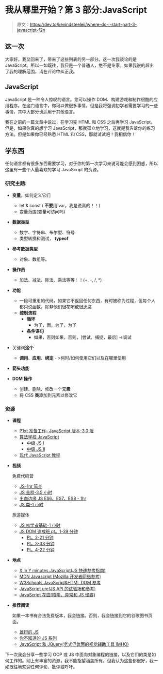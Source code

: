 # 我从哪里开始？第 3 部分:JavaScript

> 原文：<https://dev.to/kevindsteeleii/where-do-i-start-part-3-javascript-f2n>

## 这一次

大家好，我又回来了，带来了这些列表的另一部分。这一次我谈论的是 JavaScript。所以一如既往，我只是一个普通人，绝不是专家。如果我说的超出了我的理解范围，请在评论中纠正我。

## JavaScript

JavaScript 是一种令人惊叹的语言。您可以操作 DOM、构建游戏和制作很酷的应用程序。在这门语言中，你可以做很多事情，但是我将强调初学者需要学习的一些事情，其中大部分也适用于其他语言。

我在之前的一篇文章中说过，在学习完 HTML 和 CSS 之后再学习 JavaScript。但是，如果你真的想学习 JavaScript，那就孤立地学习，这就是我告诉你的练习方法。但是如果你已经熟悉 HTML 和 CSS，那就试试吧！我相信你！

## 学东西

任何语言都有很多东西需要学习，对于你的第一次学习来说可能会感到困惑，所以这里有一些个人最喜欢的学习 JavaScript 的资源。

### 研究主题:

*   **变量**，如何定义它们
    *   let & const ( **不要**用 var，我是说真的！！)
    *   变量范围(变量可访问吗)
*   **数据类型**
    *   数字、字符串、布尔型、符号
    *   类型转换和测试， **typeof**
*   **参考数据类型**
    *   对象、数组等。
*   **操作员**
    *   加法、减法、除法、乘法等等！！(+, -, /, *)
*   **功能**
    *   一段可重用的代码，如果它不返回任何东西，有时被称为过程，但每个人都只说函数，除非他们很花哨或很迂腐
    *   **控制流程**
        *   **循环**
            *   为了，而，为了，为了
        *   **条件语句**
            *   如果，否则如果，否则，[尝试，捕捉，最后] ->调试
*   关键词**这个**
    *   **调用**、**应用**、**绑定** - >何时/如何使用它们以及在哪里使用
*   **箭头功能**

*   **DOM 操作**

    *   创建、删除、修改一个**元素**
    *   将 CSS **类**添加到元素以修改它

### 资源

*   **课程**
    *   [P1xt 准备工作- JavaScript 版本-3.0 版](https://github.com/P1xt/p1xt-guides/blob/master/job-ready-javascript-edition-3.0.md)
    *   [算法学校 JavaScript](https://www.rithmschool.com/courses/javascript)
        *   [中级 JS I](https://www.rithmschool.com/courses/intermediate-javascript)
        *   [中级 JS II](https://www.rithmschool.com/courses/advanced-javascript-part-2)
    *   [现代 JavaScript 教程](https://javascript.info/)
*   **视频**

    免费代码营

    *   [JS-1hr 简介](https://www.youtube.com/watch?v=_y9oxzTGERs)
    *   [JS 全程-3.5 小时](https://www.youtube.com/watch?v=PkZNo7MFNFg)
    *   [出血边缘 JS ES6、ES7、ES8 - 1hr](https://www.youtube.com/watch?v=nZ1DMMsyVyI)
    *   [JS 类-1 小时](https://www.youtube.com/watch?v=2ZphE5HcQPQ)

    旅游媒体

    *   [JS 初学者基础-1 小时](https://www.youtube.com/watch?v=vEROU2XtPR8)
    *   [JS DOM 速成班 pt。1-39 分钟](https://www.youtube.com/watch?v=0ik6X4DJKCc)
        *   [Pt。2-21 分钟](https://www.youtube.com/watch?v=mPd2aJXCZ2g&t=3s)
        *   [Pt。3-33 分钟](https://www.youtube.com/watch?v=wK2cBMcDTss&t=3s)
        *   [Pt。4-22 分钟](https://www.youtube.com/watch?v=i37KVt_IcXw&t=3s)
*   **地点**

    *   [X in Y minutes JavaScript(JS 快速参考指南)](https://learnxinyminutes.com/docs/javascript/)
    *   [MDN Javascript (Mozilla 开发者网络参考)](https://developer.mozilla.org/en-US/docs/Web/JavaScript)
    *   [W3Schools JavaScript&HTML DOM 参考](https://www.w3schools.com/jsref/default.asp)
    *   [JavaScript ure(JS API 的试验场和参考)](https://www.javascripture.com/)
    *   [JavaScript 花园(陷阱、异常和 JS 怪癖)](http://bonsaiden.github.io/JavaScript-Garden/)
*   **推荐阅读**

    如果一本书有合法免费版本，我会链接。否则，我会链接到它的谷歌图书页面。

    *   [雄辩的 JS](https://eloquentjavascript.net/)
    *   [你不知道的 JS 系列](https://github.com/getify/You-Dont-Know-JS)
    *   [JavaScript 和 JQuery(老式但体面的视觉辅助工具 IMHO)](https://books.google.com/books/about/JavaScript_and_JQuery.html?id=LpctBAAAQBAJ)

下一次我会分享一些学习 OOP 或 JS 中面向对象编程的链接，以及它们的类是如何工作的。网上有丰富的资源，我不能指望涵盖所有，但我认为这些都很好，我一如既往地欢迎任何评论、批评或呼吁。
